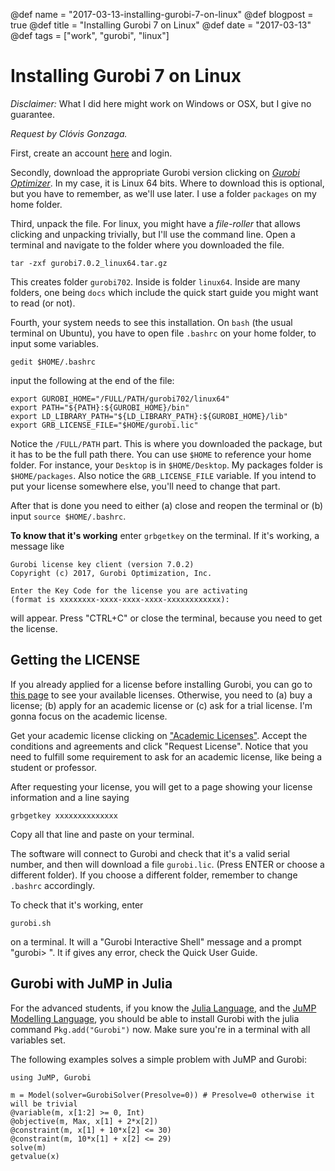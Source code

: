 @def name = "2017-03-13-installing-gurobi-7-on-linux"
@def blogpost = true
@def title = "Installing Gurobi 7 on Linux"
@def date = "2017-03-13"
@def tags = ["work", "gurobi", "linux"]

# Installing Gurobi 7 on Linux


*Disclaimer:* What I did here might work on Windows or OSX, but I give no
guarantee.

*Request by Clóvis Gonzaga.*

First, create an account [here](http://www.gurobi.com/) and login.

Secondly, download the appropriate Gurobi version clicking on [*Gurobi
Optimizer*](http://www.gurobi.com/downloads/user/gurobi-optimizer).
In my case, it is Linux 64 bits. Where to download this is optional, but you
have to remember, as we'll use later. I use a folder `packages` on my home
folder.

Third, unpack the file. For linux, you might have a *file-roller* that allows
clicking and unpacking trivially, but I'll use the command line.
Open a terminal and navigate to the folder where you downloaded the file.
```
tar -zxf gurobi7.0.2_linux64.tar.gz
```
This creates folder `gurobi702`. Inside is folder `linux64`.
Inside are many folders, one being `docs` which include the quick start guide
you might want to read (or not).

Fourth, your system needs to see this installation. On `bash` (the usual
terminal on Ubuntu), you have to open file `.bashrc` on your home folder, to
input some variables.
```
gedit $HOME/.bashrc
```
input the following at the end of the file:
```
export GUROBI_HOME="/FULL/PATH/gurobi702/linux64"
export PATH="${PATH}:${GUROBI_HOME}/bin"
export LD_LIBRARY_PATH="${LD_LIBRARY_PATH}:${GUROBI_HOME}/lib"
export GRB_LICENSE_FILE="$HOME/gurobi.lic"
```
Notice the `/FULL/PATH` part. This is where you downloaded the package, but it
has to be the full path there. You can use `$HOME` to reference your home
folder. For instance, your `Desktop` is in `$HOME/Desktop`. My packages folder
is `$HOME/packages`.
Also notice the `GRB_LICENSE_FILE` variable. If you intend to put your license
somewhere else, you'll need to change that part.

After that is done you need to either (a) close and reopen the terminal or (b)
input `source $HOME/.bashrc`.

**To know that it's working** enter `grbgetkey` on the terminal. If it's working,
a message like
```
Gurobi license key client (version 7.0.2)
Copyright (c) 2017, Gurobi Optimization, Inc.

Enter the Key Code for the license you are activating
(format is xxxxxxxx-xxxx-xxxx-xxxx-xxxxxxxxxxxx):
```
will appear. Press "CTRL+C" or close the terminal, because you need to get the
license.

## Getting the LICENSE

If you already applied for a license before installing Gurobi, you can go to
[this page](https://user.gurobi.com/download/licenses/current) to see your
available licenses. Otherwise, you need to (a) buy a license; (b) apply for
an academic license or (c) ask for a trial license.
I'm gonna focus on the academic license.

Get your academic license clicking on ["Academic
Licenses"](http://www.gurobi.com/downloads/user/licenses/free-academic).
Accept the conditions and agreements and click "Request License".
Notice that you need to fulfill some requirement to ask for an academic
license, like being a student or professor.

After requesting your license, you will get to a page showing your license
information and a line saying
```
grbgetkey xxxxxxxxxxxxxx
```
Copy all that line and paste on your terminal.

The software will connect to Gurobi and check that it's a valid serial number,
and then will download a file `gurobi.lic`. (Press ENTER or choose a different
folder). If you choose a different folder, remember to change `.bashrc`
accordingly.

To check that it's working, enter
```
gurobi.sh
```
on a terminal. It will a "Gurobi Interactive Shell" message and a prompt
"gurobi> ". It if gives any error, check the Quick User Guide.

## Gurobi with JuMP in Julia

For the advanced students, if you know the [Julia
Language](https://julialang.org), and the [JuMP Modelling
Language](https://github.com/JuliaOpt/JuMP.jl), you should be able to install
Gurobi with the julia command `Pkg.add("Gurobi")` now. Make sure you're in a
terminal with all variables set.

The following examples solves a simple problem with JuMP and Gurobi:

```
using JuMP, Gurobi

m = Model(solver=GurobiSolver(Presolve=0)) # Presolve=0 otherwise it will be trivial
@variable(m, x[1:2] >= 0, Int)
@objective(m, Max, x[1] + 2*x[2])
@constraint(m, x[1] + 10*x[2] <= 30)
@constraint(m, 10*x[1] + x[2] <= 29)
solve(m)
getvalue(x)
```
